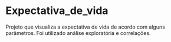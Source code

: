 # Expectativa_de_vida
Projeto que visualiza a expectativa de vida de acordo com alguns parâmetros. Foi utilizado análise exploratória e correlações.
